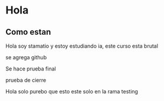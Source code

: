 # Hola 

## Como estan 

Hola soy stamatio y estoy estudiando ia,  este curso esta brutal

se agrega github

Se hace prueba final

prueba de cierre

Hola solo purebo que esto este solo en la rama testing 


